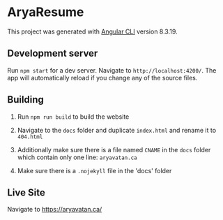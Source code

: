 # AryaResume

This project was generated with [Angular CLI](https://github.com/angular/angular-cli) version 8.3.19.

## Development server

Run `npm start` for a dev server. Navigate to `http://localhost:4200/`. The app will automatically reload if you change any of the source files.

## Building

1. Run `npm run build` to build the website

2. Navigate to the `docs` folder and duplicate `index.html` and rename it to `404.html` 

3. Additionally make sure there is a file named `CNAME` in the `docs` folder which contain only one line: `aryavatan.ca`

4. Make sure there is a `.nojekyll` file in the 'docs' folder

## Live Site

Navigate to https://aryavatan.ca/
